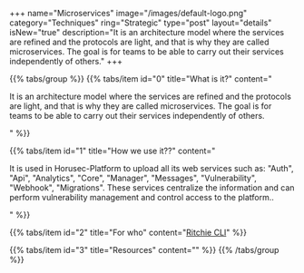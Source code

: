 +++
name="Microservices"
image="/images/default-logo.png"
category="Techniques"
ring="Strategic"
type="post"
layout="details"
isNew="true"
description="It is an architecture model where the services are refined and the protocols are light, and that is why they are called microservices. The goal is for teams to be able to carry out their services independently of others."
+++

{{% tabs/group %}}
  {{% tabs/item id="0" title="What is it?" content="<p>It is an architecture model where the services are refined and the protocols are light, and that is why they are called microservices. The goal is for teams to be able to carry out their services independently of others.</p>" %}}
  
  {{% tabs/item id="1" title="How we use it??" content="<p>It is used in Horusec-Platform to upload all its web services such as:  \"Auth\", \"Api\", \"Analytics\", \"Core\", \"Manager\", \"Messages\", \"Vulnerability\", \"Webhook\", \"Migrations\". These services centralize the information and can perform vulnerability management and control access to the platform..</p>" %}}
  
  {{% tabs/item id="2" title="For who" content="<a href='https://ritchiecli.io/' target='_blank'>Ritchie CLI</a>" %}}

  {{% tabs/item id="3" title="Resources" content="" %}}
{{% /tabs/group %}}